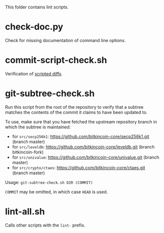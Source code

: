 This folder contains lint scripts.

check-doc.py
============
Check for missing documentation of command line options.

commit-script-check.sh
======================
Verification of [scripted diffs](/doc/developer-notes.md#scripted-diffs).

git-subtree-check.sh
====================
Run this script from the root of the repository to verify that a subtree matches the contents of
the commit it claims to have been updated to.

To use, make sure that you have fetched the upstream repository branch in which the subtree is
maintained:
* for `src/secp256k1`: https://github.com/bitkincoin-core/secp256k1.git (branch master)
* for `src/leveldb`: https://github.com/bitkincoin-core/leveldb.git (branch bitkincoin-fork)
* for `src/univalue`: https://github.com/bitkincoin-core/univalue.git (branch master)
* for `src/crypto/ctaes`: https://github.com/bitkincoin-core/ctaes.git (branch master)

Usage: `git-subtree-check.sh DIR (COMMIT)`

`COMMIT` may be omitted, in which case `HEAD` is used.

lint-all.sh
===========
Calls other scripts with the `lint-` prefix.
